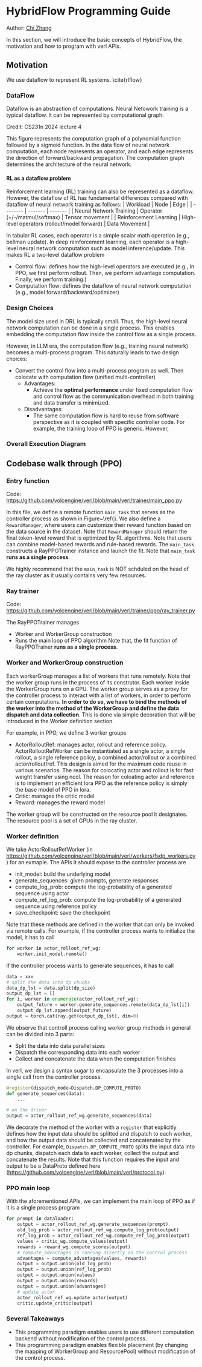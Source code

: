# HybridFlow Programming Guide
Author: [Chi Zhang](https://github.com/vermouth1992)

In this section, we will introduce the basic concepts of HybridFlow, the motivation and how to program with verl APIs.

## Motivation
We use dataflow to represent RL systems. \cite{rlflow}

### DataFlow

Dataflow is an abstraction of computations. Neural Netowork training is a typical dataflow. It can be represented by computational graph. 

Credit: CS231n 2024 lecture 4

This figure represents the computation graph of a polynomial function followed by a sigmoid function. In the data flow of neural network computation, each node represents an operator, and each edge represents the direction of forward/backward propagation. The computation graph determines the architecture of the neural network.

#### RL as a dataflow problem

Reinforcement learning (RL) training can also be represented as a dataflow. However, the dataflow of RL has fundamental differences compared with dataflow of neural network training as follows:
| Workload    | Node | Edge      |
| -------- | ------- | ------- |
| Neural Network Training  |  Operator (+/-/matmul/softmax)   |   Tensor movement      |
| Reinforcement Learning | High-level operators (rollout/model forward)     |  Data Movement       |

In tabular RL cases, each operator is a simple scalar math operation (e.g., bellman update). In deep reinforcement learning, each operator is a high-level neural network computation such as model inference/update. This makes RL a two-level dataflow problem
- Control flow: defines how the high-level operators are executed (e.g., In PPO, we first perform rollout. Then, we perform advantage computation. Finally, we perform training.)
- Computation flow: defines the dataflow of neural network computation (e.g., model forward/backward/optimizer)

### Design Choices
The model size used in DRL is typically small. Thus, the high-level neural network computation can be done in a single process. This enables embedding the computation flow inside the control flow as a single process. 

However, in LLM era, the computation flow (e.g., training neural network) becomes a multi-process program. This naturally leads to two design choices: 
- Convert the control flow into a multi-process program as well. Then colocate with computation flow (unified multi-controller)
    - Advantages:
        - Achieve the **optimal performance** under fixed computation flow and control flow as the communication overhead in both training and data transfer is minimized.
    - Disadvantages:
        - The same computation flow is hard to reuse from software perspective as it is coupled with specific controller code. For example, the training loop of PPO is generic. However, 

### Overall Execution Diagram



## Codebase walk through (PPO)

### Entry function
Code: https://github.com/volcengine/verl/blob/main/verl/trainer/main_ppo.py

In this file, we define a remote function `main_task` that serves as the controller process as shown in Figure~\ref{}. We also define a `RewardManager`, where users can customize their reward function based on the data source in the dataset. Note that `RewardManager` should return the final token-level reward that is optimized by RL algorithms. Note that users can combine model-based rewards and rule-based rewards.
The `main_task` constructs a RayPPOTrainer instance and launch the fit. Note that `main_task` **runs as a single process**. 

We highly recommend that the `main_task` is NOT schduled on the head of the ray cluster as it usually contains very few resources.

### Ray trainer
Code: https://github.com/volcengine/verl/blob/main/verl/trainer/ppo/ray_trainer.py

The RayPPOTrainer manages 
- Worker and WorkerGroup construction
- Runs the main loop of PPO algorithm
Note that, the fit function of RayPPOTrainer **runs as a single process**.

### Worker and WorkerGroup construction
Each workerGroup manages a list of workers that runs remotely. Note that the worker group runs in the process of its construtor.
Each worker inside the WorkerGroup runs on a GPU. The worker group serves as a proxy for the controller process to interact with a list of workers, in order to perform certain computations. **In order to do so, we have to bind the methods of the worker into the method of the WorkerGroup and define the data dispatch and data collection**. This is done via simple decoration that will be introduced in the Worker definition section.

For example, in PPO, we define 3 worker groups
- ActorRolloutRef: manages actor, rollout and reference policy. ActorRolloutRefWorker can be instantiated as a single actor, a single rollout, a single reference policy, a combined actor/rollout or a combined actor/rollout/ref. This design is aimed for the maximum code reuse in various scenarios.
The reason for colocating actor and rollout is for fast weight transfer using nccl. The reason for coloating actor and reference is to implement an efficient lora PPO as the reference policy is simply the base model of PPO in lora.
- Critic: manages the critic model
- Reward: manages the reward model

The worker group will be constructed on the resource pool it designates. The resource pool is a set of GPUs in the ray cluster.

### Worker definition
We take ActorRolloutRefWorker (in https://github.com/volcengine/verl/blob/main/verl/workers/fsdp_workers.py) for an exmaple. 
The APIs it should expose to the controller process are
- init_model: build the underlying model
- generate_sequences: given prompts, generate responses
- compute_log_prob: compute the log-probability of a generated sequence using actor
- compute_ref_log_prob: compute the log-probability of a generated sequence using reference policy
- save_checkpoint: save the checkpoint

Note that these methods are defined in the worker that can only be invoked via remote calls. For example, if the controller process wants to initialize the model, it has to call
```python
for worker in actor_rollout_ref_wg:
    worker.init_model.remote()
```
If the controller process wants to generate sequences, it has to call
```python
data = xxx
# split the data into dp chunks
data_dp_lst = data.split(dp_size)
output_dp_lst = []
for i, worker in enumerate(actor_rollout_ref_wg):
    output_future = worker.generate_sequences.remote(data_dp_lst[i])
    output_dp_lst.append(output_future)
output = torch.cat(ray.get(output_dp_lst), dim=0)
```
We observe that controll process calling worker group methods in general can be divided into 3 parts:
- Split the data into data parallel sizes
- Dispatch the corresponding data into each worker
- Collect and concatenate the data when the computation finishes

In verl, we design a syntax sugar to encapsulate the 3 processes into a single call from the controller process.
```python
@register(dispatch_mode=Dispatch.DP_COMPUTE_PROTO)
def generate_sequences(data):
    ...

# on the driver
output = actor_rollout_ref_wg.generate_sequences(data)
```
We decorate the method of the worker with a ``register`` that explicitly defines how the input data should be splitted and dispatch to each worker, and how the output data should be collected and concatenated by the controller. For example, ``Dispatch.DP_COMPUTE_PROTO`` splits the input data into dp chunks, dispatch each data to each worker, collect the output and concatenate the results. Note that this function requires the input and output to be a DataProto defined here (https://github.com/volcengine/verl/blob/main/verl/protocol.py).


### PPO main loop
With the aforementioned APIs, we can implement the main loop of PPO as if it is a single process program
```python
for prompt in dataloader:
    output = actor_rollout_ref_wg.generate_sequences(prompt)
    old_log_prob = actor_rollout_ref_wg.compute_log_prob(output)
    ref_log_prob = actor_rollout_ref_wg.compute_ref_log_prob(output)
    values = critic_wg.compute_values(output)
    rewards = reward_wg.compute_scores(output)
    # compute_advantages is running directly on the control process
    advantages = compute_advantages(values, rewards)
    output = output.union(old_log_prob)
    output = output.union(ref_log_prob)
    output = output.union(values)
    output = output.union(rewards)
    output = output.union(advantages)
    # update actor
    actor_rollout_ref_wg.update_actor(output)
    critic.update_critic(output)

```

### Several Takeaways
- This programming paradigm enables users to use different computation backend without modification of the control process.
- This programming paradigm enables flexible placement (by changing the mapping of WorkerGroup and ResourcePool) without modification of the control process.

